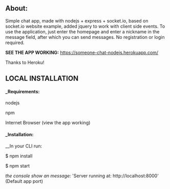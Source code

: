## About:
<p>
Simple chat app, made with nodejs + express + socket.io, based on socket.io website example, added jquery to work with client side events. To use the application, just enter the homepage and enter a nickname in the message field, after which you can send messages. No registration or login required.
</p>

**SEE THE APP WORKING:**
https://someone-chat-nodejs.herokuapp.com/

Thanks to Heroku!

## LOCAL INSTALLATION

<h4>_Requirements:</h4>
<p>nodejs</p>
<p>npm</p>
<p>Internet Browser (view the app working)</p>

<h4>_Installation:</h4>
__In your CLI run:
<p>$ npm install</p>
<p>$ npm start</p>

*the console show an message:*
   'Server running at: http://localhost:8000' (Default app port)
